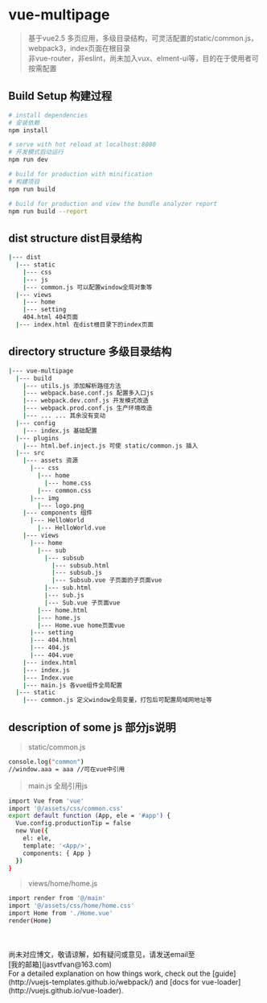 # vue-multipage

> 基于vue2.5 多页应用，多级目录结构，可灵活配置的static/common.js，webpack3，index页面在根目录<br>
非vue-router，非eslint，尚未加入vux、elment-ui等，目的在于使用者可按需配置

## Build Setup 构建过程

``` bash
# install dependencies
# 安装依赖
npm install

# serve with hot reload at localhost:8080
# 开发模式启动运行
npm run dev

# build for production with minification
# 构建项目
npm run build

# build for production and view the bundle analyzer report
npm run build --report
```

## dist structure dist目录结构
``` bash
|--- dist
  |--- static
    |--- css
    |--- js
    |--- common.js 可以配置window全局对象等
  |--- views
    |--- home
    |--- setting
    404.html 404页面
  |--- index.html 在dist根目录下的index页面
```

## directory structure 多级目录结构

``` bash
|--- vue-multipage
  |--- build
    |--- utils.js 添加解析路径方法
    |--- webpack.base.conf.js 配置多入口js
    |--- webpack.dev.conf.js 开发模式改造
    |--- webpack.prod.conf.js 生产环境改造
    |--- ... ... 其余没有变动
  |--- config
    |--- index.js 基础配置
  |--- plugins
    |--- html.bef.inject.js 可使 static/common.js 插入
  |--- src
    |--- assets 资源
      |--- css
        |--- home
          |--- home.css
        |--- common.css
      |--- img
        |--- logo.png
    |--- components 组件
      |--- HelloWorld
        |--- HelloWorld.vue
    |--- views
      |--- home
        |--- sub
          |--- subsub
            |--- subsub.html
            |--- subsub.js
            |--- Subsub.vue 子页面的子页面vue
          |--- sub.html
          |--- sub.js
          |--- Sub.vue 子页面vue
        |--- home.html
        |--- home.js
        |--- Home.vue home页面vue
      |--- setting
      |--- 404.html
      |--- 404.js
      |--- 404.vue
    |--- index.html
    |--- index.js
    |--- Index.vue
    |--- main.js 各vue组件全局配置
  |--- static
    |--- common.js 定义window全局变量，打包后可配置局域网地址等
```

## description of some js 部分js说明

> static/common.js
``` bash
console.log("common")
//window.aaa = aaa //可在vue中引用
```

> main.js 全局引用js
``` bash
import Vue from 'vue'
import '@/assets/css/common.css'
export default function (App, ele = '#app') {
  Vue.config.productionTip = false
  new Vue({
    el: ele,
    template: '<App/>',
    components: { App }
  })
}
```

> views/home/home.js
``` bash
import render from '@/main'
import '@/assets/css/home/home.css'
import Home from './Home.vue'
render(Home)
```

<br>
<br>
尚未对应博文，敬请谅解，如有疑问或意见，请发送email至<br>
[我的邮箱](jasvtfvan@163.com)
<br>
For a detailed explanation on how things work, check out the [guide](http://vuejs-templates.github.io/webpack/) and [docs for vue-loader](http://vuejs.github.io/vue-loader).
